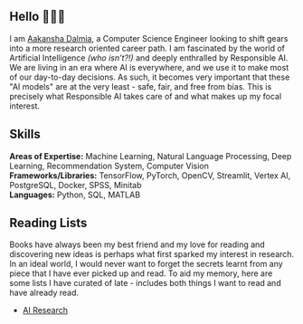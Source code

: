## Hello 🙋🏻‍♀️
I am [Aakansha Dalmia](https://www.linkedin.com/in/aakanshadalmia/), a Computer Science Engineer looking to shift gears into a more research oriented career path. I am fascinated by the world of Artificial Intelligence _(who isn’t?!)_ and deeply enthralled by Responsible AI. We are living in an era where AI is everywhere, and we use it to make most of our day-to-day decisions. As such, it becomes very important that these "AI models" are at the very least - safe, fair, and free from bias. This is precisely what Responsible AI takes care of and what makes up my focal interest.

## Skills
**Areas of Expertise:** Machine Learning, Natural Language Processing, Deep Learning, Recommendation System, Computer Vision
**Frameworks/Libraries:** TensorFlow, PyTorch, OpenCV, Streamlit, Vertex AI, PostgreSQL, Docker, SPSS, Minitab <br>
**Languages:** Python, SQL, MATLAB


## Reading Lists
Books have always been my best friend and my love for reading and discovering new ideas is perhaps what first sparked my interest in research. In an ideal world, I would never want to forget the secrets learnt from any piece that I have ever picked up and read. To aid my memory, here are some lists I have curated of late - includes both things I want to read and have already read.
- [AI Research](https://aakanshadalmia.notion.site/Reading-List-Research-a5998c6e519040f4bc8b65801b86c73d)
